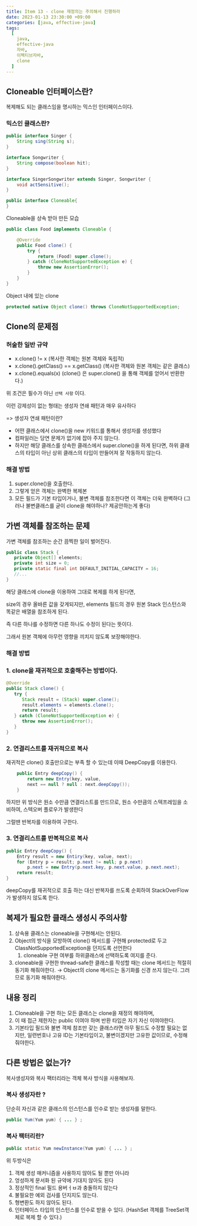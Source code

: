```yaml
---
title: Item 13 - clone 재정의는 주의해서 진행하라
date: 2023-01-13 23:30:00 +09:00
categories: [java, effective-java]
tags:
  [
    java, 
    effective-java
    자바, 
    이펙티브자바,
    clone
  ]
---
```


## Cloneable 인터페이스란?

복제해도 되는 클래스임을 명시하는 믹스인 인터페이스이다.

### 믹스인 클래스란?

```java
public interface Singer {
    String sing(String s);
}

interface Songwriter {
    String compose(boolean hit);
}

interface SingerSongwriter extends Singer, Songwriter {
    void actSensitive();
}

```

```java
public interface Cloneable{
}
```

Cloneable을 상속 받아 만든 모습

```java
public class Food implements Cloneable {

    @Override
    public Food clone() {
        try {
            return (Food) super.clone();
        } catch (CloneNotSupportedException e) {
            throw new AssertionError();
        }
    }
}
```

Object 내에 있는 clone

```java
protected native Object clone() throws CloneNotSupportedException;
```

## Clone의 문제점

### 허술한 일반 규약

- x.clone() != x (복사한 객체는 원본 객체와 독립적)
- x.clone().getClass() == x.getClass() (복사한 객체와 원본 객체는 같은 클래스)
- x.clone().equals(x)  (clone() 은 super.clone() 을 통해 객체를 얻어서 반환한다.)

위 조건은 필수가 아닌 `선택 사항` 이다.

이런 강제성이 없는 형태는 생성자 연쇄 패턴과 매우 유사하다

=> 생성자 연쇄 패턴이란?

- 어떤 클래스에서 clone()을 new 키워드를 통해서 생성자를 생성했다
- 컴파일러는 당연 문제가 없기에 잡아 주지 않는다.
- 하지만 해당 클래스를 상속한 클래스에서 super.clone()을 하게 된다면, 하위 클래스의 타입이 아닌 상위 클래스의 타입이 만들어져 잘 작동하지 않는다.



### 해결 방법

1. super.clone()을 호출한다.
2. 그렇게 얻은 객체는 완벽한 복제본
3. 모든 필드가 기본 타입이거나, 불변 객체를 참조한다면 이 객체는 더욱 완벽하다 (그러나 불변클래스를 굳이 clone을 해야하나? 제공안하는게 좋다)


## 가변 객체를 참조하는 문제

가변 객체를 참조하는 순간 끔찍한 일이 벌어진다.

```java
public class Stack {
   private Object[] elements;
   private int size = 0;
   private static final int DEFAULT_INITIAL_CAPACITY = 16;
   //...
}
```

해당 클래스에 clone을 이용하여 그대로 복제를 하게 된다면, 

size의 경우 올바른 값을 갖게되지만, elements 필드의 경우 원본 Stack 인스턴스와 똑같은 배열을 참조하게 된다.

즉 다른 하나를 수정하면 다른 하나도 수정이 된다는 뜻이다.

그래서 원본 객체에 아무런 영향을 끼치지 않도록 보장해야한다.

### 해결 방법

### 1. clone을 재귀적으로 호출해주는 방법이다.

```java
@Override
public Stack clone() {
   try {
      Stack result = (Stack) super.clone();
      result.elements = elements.clone();
      return result;
   } catch (CloneNotSupportedException e) {
      throw new AssertionError();
   }
}
```

### 2. 연결리스트를 재귀적으로 복사

재귀적은 clone() 호출만으로는 부족 할 수 있는데 이때 DeepCopy를 이용한다.
```java
    public Entry deepCopy() {
        return new Entry(key, value,
        next == null ? null : next.deepCopy());
    }
```

하지만 위 방식은 원소 수만큼 연결리스트를 만드므로, 원소 수만큼의 스텍프레임을 소비하여, 스텍오버 플로우가 발생한다

그럴땐 반복자를 이용하여 구한다.

### 3. 연결리스트를 반복적으로 복사

```java
public Entry deepCopy() {
 	Entry result = new Entiry(key, value, next);
 	for (Entry p = result; p.next != null; p p.next)
 		p.next = new Entry(p.next.key, p.next.value, p.next.next);
 	return result;
}
```
deepCopy를 재귀적으로 호출 하는 대신 반복자를 쓰도록 순회하여 StackOverFlow가 발생하지 않도록 한다.


## 복제가 필요한 클래스 생성시 주의사항

1. 상속용 클래스는 cloneable을 구현해서는 안된다.
2. Object의 방식을 모방하여 clone() 메서드를 구현해 protected로 두고 ClassNotSupportedException을 던지도록 선언한다
   1. cloneable 구현 여부를 하위클래스에 선택하도록 여지를 준다.
3. cloneable을 구현한 thread-safe한 클래스를 작성할 때는 clone 메서드는 적절히 동기화 해줘야한다. 
→ Object의 clone 메서드는 동기화를 신경 쓰지 않는다. 그러므로 동기화 해줘야한다.

## 내용 정리

1. Cloneable을 구현 하는 모든 클래스는 clone을 재정의 해야하며, 
2. 이 때 접근 제한자는 public 이여야 하며 반환 타입은 자기 자신 이여야한다.
3. 기본타입 필드와 불변 객체 참조만 갖는 클래스라면 아무 필드도 수정할 필요는 없지만, 일련번호나 고유 ID는 기본타입이고, 불변이겠지만 고유한 값이므로, 수정해줘야한다.

## 다른 방법은 없는가?

복사생성자와 복사 팩터리라는 객체 복사 방식을 사용해보자.

### 복사 생성자란 ?
단순히 자신과 같은 클래스의 인스턴스를 인수로 받는 생성자를 말한다.

```java
public Yum(Yum yum) { ... } ;
```

### 복사 팩터리란?

```java
public static Yum newInstance(Yum yum) { ... } ;
```

위 두방식은

1. 객체 생성 매커니즘을 사용하지 않아도 될 뿐만 아니라
2. 엉성하게 문서화 된 규약에 기대지 않아도 된다
3. 정상적인 final 필드 용버ㅓㅂ과 충돌하지 않는다
4. 불필요한 예외 검사를 던지지도 않는다.
5. 형변환도 하지 않아도 된다.
6. 인터페이스 타입의 인스턴스를 인수로 받을 수 있다. (HashSet 객체를 TreeSet객체로 복제 할 수 있다.)
